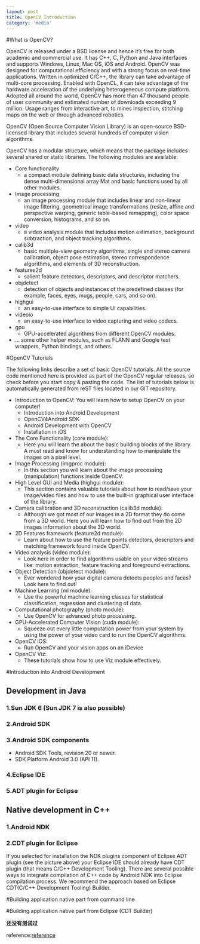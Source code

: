 ```yaml
---
layout: post
title: OpenCV Introduction
category: 'media'
---
```


#What is OpenCV?

OpenCV is released under a BSD license and hence it’s free for both academic and commercial use. It has C++, C, Python and Java interfaces and supports Windows, Linux, Mac OS, iOS and Android. OpenCV was designed for computational efficiency and with a strong focus on real-time applications. Written in optimized C/C++, the library can take advantage of multi-core processing. Enabled with OpenCL, it can take advantage of the hardware acceleration of the underlying heterogeneous compute platform. Adopted all around the world, OpenCV has more than 47 thousand people of user community and estimated number of downloads exceeding 9 million. Usage ranges from interactive art, to mines inspection, stitching maps on the web or through advanced robotics.

OpenCV (Open Source Computer Vision Library) is an open-source BSD-licensed library that includes several hundreds of computer vision algorithms. 

OpenCV has a modular structure, which means that the package includes several shared or static libraries. The following modules are available:

-   Core functionality 
    - a compact module defining basic data structures, including the dense multi-dimensional array Mat and basic functions used by all other modules.
-   Image processing 
    - an image processing module that includes linear and non-linear image filtering, geometrical image transformations (resize, affine and perspective warping, generic table-based remapping), color space conversion, histograms, and so on.
-   video 
    - a video analysis module that includes motion estimation, background subtraction, and object tracking algorithms.
-   calib3d 
    - basic multiple-view geometry algorithms, single and stereo camera calibration, object pose estimation, stereo correspondence algorithms, and elements of 3D reconstruction.
-   features2d 
    - salient feature detectors, descriptors, and descriptor matchers.
-   objdetect 
    - detection of objects and instances of the predefined classes (for example, faces, eyes, mugs, people, cars, and so on).
-   highgui 
    - an easy-to-use interface to simple UI capabilities.
-   videoio 
    - an easy-to-use interface to video capturing and video codecs.
-   gpu 
    - GPU-accelerated algorithms from different OpenCV modules.
-   ... some other helper modules, such as FLANN and Google test wrappers, Python bindings, and others.

#OpenCV Tutorials

The following links describe a set of basic OpenCV tutorials. All the source code mentioned here is provided as part of the OpenCV regular releases, so check before you start copy & pasting the code. The list of tutorials below is automatically generated from reST files located in our GIT repository.

-   Introduction to OpenCV:
You will learn how to setup OpenCV on your computer!
    -  Introduction into Android Development
    -  OpenCV4Android SDK
    -  Android Development with OpenCV
    -  Installation in iOS
-   The Core Functionality (core module):
    -   Here you will learn the about the basic building blocks of the library. A must read and know for understanding how to manipulate the images on a pixel level.
-   Image Processing (imgproc module):
    -   In this section you will learn about the image processing (manipulation) functions inside OpenCV.
-   High Level GUI and Media (highgui module):
    -   This section contains valuable tutorials about how to read/save your image/video files and how to use the built-in graphical user interface of the library.
-   Camera calibration and 3D reconstruction (calib3d module):
    -   Although we got most of our images in a 2D format they do come from a 3D world. Here you will learn how to find out from the 2D images information about the 3D world.
-   2D Features framework (feature2d module):
    -   Learn about how to use the feature points detectors, descriptors and matching framework found inside OpenCV.
-   Video analysis (video module):
    -   Look here in order to find algorithms usable on your video streams like: motion extraction, feature tracking and foreground extractions.
-   Object Detection (objdetect module):
    -   Ever wondered how your digital camera detects peoples and faces? Look here to find out!
-   Machine Learning (ml module):
    -   Use the powerful machine learning classes for statistical classification, regression and clustering of data.
-   Computational photography (photo module):
    -   Use OpenCV for advanced photo processing.
-   GPU-Accelerated Computer Vision (cuda module):
    -   Squeeze out every little computation power from your system by using the power of your video card to run the OpenCV algorithms.
-   OpenCV iOS:
    -   Run OpenCV and your vision apps on an iDevice
-   OpenCV Viz:
    -   These tutorials show how to use Viz module effectively.

#Introduction into Android Development

## Development in Java

### 1.Sun JDK 6 (Sun JDK 7 is also possible)

### 2.Android SDK

### 3.Android SDK components
-   Android SDK Tools, revision 20 or newer.
-   SDK Platform Android 3.0 (API 11).

### 4.Eclipse IDE

### 5.ADT plugin for Eclipse

## Native development in C++

### 1.Android NDK

### 2.CDT plugin for Eclipse
If you selected for installation the NDK plugins component of Eclipse ADT plugin (see the picture above) your Eclipse IDE should already have CDT plugin (that means C/C++ Development Tooling). There are several possible ways to integrate compilation of C++ code by Android NDK into Eclipse compilation process. We recommend the approach based on Eclipse CDT(C/C++ Development Tooling) Builder.

#Building application native part from command line

#Building application native part from Eclipse (CDT Builder)

**还没有测试过**

reference:[reference](http://docs.opencv.org/3.0.0/d9/d3f/tutorial_android_dev_intro.html)